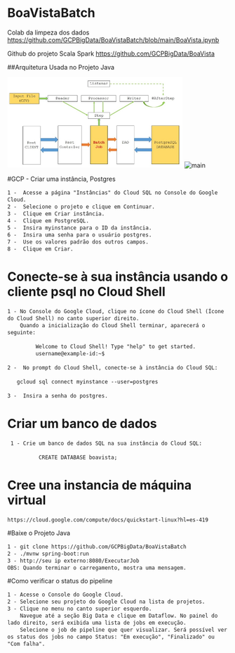 # BoaVistaBatch

Colab da limpeza dos dados
https://github.com/GCPBigData/BoaVistaBatch/blob/main/BoaVista.ipynb

Github do projeto Scala Spark
https://github.com/GCPBigData/BoaVista

 ##Arquitetura Usada no Projeto Java

<img src="./plot/java.png" alt="main"  width=400> <img src="./docs/assets/attribute.gif" alt="main"  width=400>

 #GCP -  Criar uma instância, Postgres 
    
    1 -  Acesse a página "Instâncias" do Cloud SQL no Console do Google Cloud.
    2 -  Selecione o projeto e clique em Continuar.
    3 -  Clique em Criar instância.
    4 -  Clique em PostgreSQL.
    5 -  Insira myinstance para o ID da instância.
    6 -  Insira uma senha para o usuário postgres.
    7 -  Use os valores padrão dos outros campos.
    8 -  Clique em Criar.

# Conecte-se à sua instância usando o cliente psql no Cloud Shell

    1 - No Console do Google Cloud, clique no ícone do Cloud Shell (Ícone do Cloud Shell) no canto superior direito.
        Quando a inicialização do Cloud Shell terminar, aparecerá o seguinte:

             Welcome to Cloud Shell! Type "help" to get started.
             username@example-id:~$

    2 -  No prompt do Cloud Shell, conecte-se à instância do Cloud SQL:
  
       gcloud sql connect myinstance --user=postgres

    3 -  Insira a senha do postgres.

# Criar um banco de dados
  
     1 - Crie um banco de dados SQL na sua instância do Cloud SQL:

              CREATE DATABASE boavista;

# Cree una instancia de máquina virtual
    https://cloud.google.com/compute/docs/quickstart-linux?hl=es-419

#Baixe o Projeto Java
  
    1 - git clone https://github.com/GCPBigData/BoaVistaBatch
    2 - ./mvnw spring-boot:run
    3 - http://seu ip externo:8080/ExecutarJob
    OBS: Quando terminar o carregamento, mostra uma mensagem.

#Como verificar o status do pipeline

    1 - Acesse o Console do Google Cloud.
    2 - Selecione seu projeto do Google Cloud na lista de projetos.
    3 - Clique no menu no canto superior esquerdo.
        Navegue até a seção Big Data e clique em Dataflow. No painel do lado direito, será exibida uma lista de jobs em execução.
        Selecione o job de pipeline que quer visualizar. Será possível ver os status dos jobs no campo Status: "Em execução", "Finalizado" ou "Com falha".

      
  

  
 

